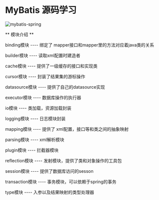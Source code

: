 # MyBatis 源码学习

![mybatis-spring](http://mybatis.github.io/images/mybatis-logo.png)

** 模块介绍 **   

binding模块 ---- 绑定了 mapper接口和mapper里的方法对应着java类的关系  

builder模块 ---- 读取xml配置时建造者  

cache模块 ---- 提供了一级缓存的接口和实现类  

cursor模块 ---- 封装了结果集的游标操作  

datasource模块 ---- 提供了自己的datasource实现  

executor模块 ---- 数据库操作的执行器  

io模块 ---- 类加载，资源加载封装  

logging模块 ---- 日志模块封装  

mapping模块 ---- 提供了 xml配置，接口等和类之间的抽象映射  

parsing模块 ---- xml解析模块  

plugin模块 ---- 拦截器模块  

reflection模块 ---- 发射模块，提供了类和对象操作的工具包  

session模块 ---- 提供了数据库访问的sesson  

transaction模块 ---- 事务模块，可以依赖于spring的事务  

type模块 ---- 入参以及结果映射的类型处理器
